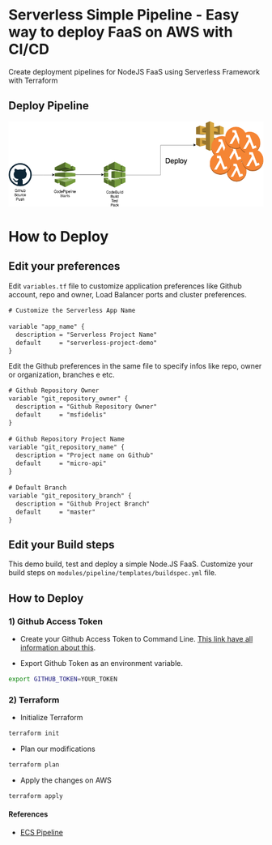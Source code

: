 # Serverless Simple Pipeline - Easy way to deploy FaaS on AWS with CI/CD

Create deployment pipelines for NodeJS FaaS using Serverless Framework with Terraform

## Deploy Pipeline

![Steps](.github/images/pipeline-demo.png)

# How to Deploy

## Edit your preferences

Edit `variables.tf` file to customize application preferences like Github account, repo and owner, Load Balancer ports and cluster preferences. 

```hcl
# Customize the Serverless App Name

variable "app_name" {
  description = "Serverless Project Name"
  default     = "serverless-project-demo"
}
```

Edit the Github preferences in the same file to specify infos like repo, owner or organization, branches e etc.

```hcl
# Github Repository Owner
variable "git_repository_owner" {
  description = "Github Repository Owner"
  default     = "msfidelis"
}

# Github Repository Project Name
variable "git_repository_name" {
  description = "Project name on Github"
  default     = "micro-api"
}

# Default Branch
variable "git_repository_branch" {
  description = "Github Project Branch"
  default     = "master"
}
```

## Edit your Build steps

This demo build, test and deploy a simple Node.JS FaaS. Customize your build steps on `modules/pipeline/templates/buildspec.yml` file.


## How to Deploy

### 1) Github Access Token

* Create your Github Access Token to Command Line. [This link have all information about this](https://help.github.com/articles/creating-a-personal-access-token-for-the-command-line/). 


* Export Github Token as an environment variable. 

```bash
export GITHUB_TOKEN=YOUR_TOKEN
``` 

### 2) Terraform 

* Initialize Terraform 

```bash
terraform init
```

* Plan our modifications

```bash
terraform plan
```

* Apply the changes on AWS

```bash
terraform apply
```

#### References

* [ECS Pipeline](https://github.com/msfidelis/ecs-pipeline)

